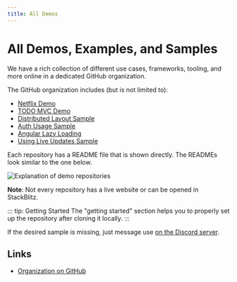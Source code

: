 ```yaml
---
title: All Demos
---
```


# All Demos, Examples, and Samples

We have a rich collection of different use cases, frameworks, tooling, and more online in a dedicated GitHub organization.

The GitHub organization includes (but is not limited to):

- [Netflix Demo](https://github.com/piral-samples/netflix-demo)
- [TODO MVC Demo](https://github.com/piral-samples/todo-demo)
- [Distributed Layout Sample](https://github.com/piral-samples/piral-distributed-layout)
- [Auth Usage Sample](https://github.com/piral-samples/piral-auth-sample)
- [Angular Lazy Loading](https://github.com/piral-samples/angular-lazy-loading)
- [Using Live Updates Sample](https://github.com/piral-samples/piral-live-updates)

Each repository has a README file that is shown directly. The READMEs look similar to the one below.

![Explanation of demo repositories](../diagrams/all-demos.png)

**Note**: Not every repository has a live website or can be opened in StackBlitz.

::: tip: Getting Started
The "getting started" section helps you to properly set up the repository after cloning it locally.
:::

If the desired sample is missing, just message use [on the Discord server](https://discord.gg/kKJ2FZmK8t).

## Links

- [Organization on GitHub](https://github.com/piral-samples)

